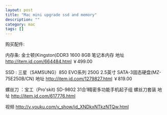```yaml
---
layout: post
title: "Mac mini upgrade ssd and memory"
description: ""
category: mac
tags: []
---
```


购买配件:

内存条: 金士顿(Kingston)DDR3 1600 8GB 笔记本内存 地址 http://item.jd.com/664484.html ￥499.00 

SSD : 三星（SAMSUNG）850 EVO系列 250G 2.5英寸 SATA-3固态硬盘(MZ-75E250B/CN) 地址 http://item.jd.com/1279827.html ￥819.00

螺丝刀 ：宝工（Pro'skit) SD-9802 31合1精密多功能手机起子组 螺丝刀套装 地址 http://item.jd.com/617776.html

视频 http://v.youku.com/v_show/id_XNDkxNTkzNTQw.html


